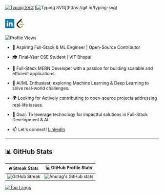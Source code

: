 
[![Typing SVG](https://readme-typing-svg.demolab.com?font=Fira+Code&duration=1&pause=1000&color=F78249&background=FF315400&repeat=false&width=250&lines=Myself+Gourav+Yadav+%2C)](https://git.io/typing-svg) [![Typing SVG](https://readme-typing-svg.demolab.com?font=Fira+Code&pause=1000&color=09D0F7&background=FF315400&width=435&lines=Hello+there+%F0%9F%91%8B+%2C;I+am+a+Full+stack+developer;and+a+AI%26ML+enthusiast;With+a+Passion+of+coding.)](https://git.io/typing-svg)

<a href="https://www.linkedin.com/in/gaurav-yadav8420"><img src="assets/linkedin.svg" alt="LinkedIn" width="30" height="auto"></a>    <a href="https://leetcode.com/u/gauravleet84/"><img src="assets/leetcode.svg" alt="LeetCode" width="30" height="auto"></a>  
---
![Profile Views](https://komarev.com/ghpvc/?username=Gauravdevlo&label=visitors&color=blue&style=flat)

+ 🚀 Aspiring Full-Stack & ML Engineer | Open-Source Contributor
+ 🎓 Final-Year CSE Student | VIT Bhopal
+ 🔹 Full-Stack MERN Developer with a passion for building scalable and efficient applications.
+ 🤖 AI/ML Enthusiast, exploring Machine Learning & Deep Learning to solve real-world challenges.
+ 🌍 Looking for Actively contributing to open-source projects addressing real-life issues.
+ 🎯 Goal: To leverage technology for impactful solutions in Full-Stack Development & AI.

+ 📫 Let's connect! [LinkedIn](https://www.linkedin.com/in/gourav-yadavvit/)
<hr>

## 📊 GitHub Stats  

| 🔥 Streak Stats  | 💻 GitHub Profile Stats |
|------------------|-----------------------|
| ![GitHub Streak](https://img.shields.io/badge/GitHub-Streak-blue?style=for-the-badge) | ![Anurag's GitHub stats](https://github-readme-stats.vercel.app/api?username=Gauravdevlo&show_icons=true&theme=transparent&hide_border=true@bg-color=github_dark) |


[![Top Langs](https://github-readme-stats.vercel.app/api/top-langs/?username=Gauravdevlo&layout=donut&card_height=250)](https://github.com/anuraghazra/github-readme-stats)




<!---
Gauravdevlo/Gauravdevlo is a ✨ special ✨ repository because its `README.md` (this file) appears on your GitHub profile.
You can click the Preview link to take a look at your changes.
--->
